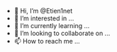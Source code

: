 - 👋 Hi, I’m @Etien1net
- 👀 I’m interested in ...
- 🌱 I’m currently learning ...
- 💞️ I’m looking to collaborate on ...
- 📫 How to reach me ...

<!---
Etien1net/Etien1net is a ✨ special ✨ repository because its `README.md` (this file) appears on your GitHub profile.
You can click the Preview link to take a look at your changes.
--->
